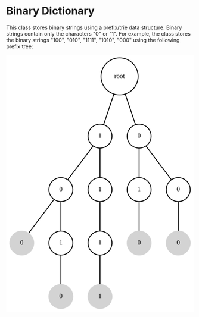 # Binary Dictionary
This class stores binary strings using a prefix/trie data structure.  Binary 
strings contain only the characters "0" or "1".  For example, the class 
stores the binary strings "100", "010", "1111", "1010", "000" using the 
following prefix tree:

![img.png](full.svg)